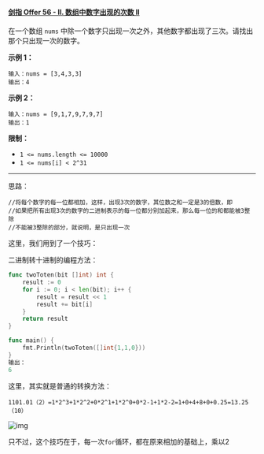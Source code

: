 #### [剑指 Offer 56 - II. 数组中数字出现的次数 II](https://leetcode-cn.com/problems/shu-zu-zhong-shu-zi-chu-xian-de-ci-shu-ii-lcof/)

在一个数组 `nums` 中除一个数字只出现一次之外，其他数字都出现了三次。请找出那个只出现一次的数字。

**示例 1：**

```
输入：nums = [3,4,3,3]
输出：4
```

**示例 2：**

```
输入：nums = [9,1,7,9,7,9,7]
输出：1
```

**限制：**

- `1 <= nums.length <= 10000`
- `1 <= nums[i] < 2^31`

---

思路：

```
//将每个数字的每一位都相加，这样，出现3次的数字，其位数之和一定是3的倍数，即
//如果把所有出现3次的数字的二进制表示的每一位都分别加起来，那么每一位的和都能被3整除
//不能被3整除的部分，就说明，是只出现一次
```

这里，我们用到了一个技巧：

二进制转十进制的编程方法：

```go
func twoToten(bit []int) int {
	result := 0
	for i := 0; i < len(bit); i++ {
		result = result << 1
		result += bit[i]
	}
	return result
}

func main() {
	fmt.Println(twoToten([]int{1,1,0}))
}
输出：
6
```

这里，其实就是普通的转换方法：

```mariadb
1101.01（2）=1*2^3+1*2^2+0*2^1+1*2^0+0*2-1+1*2-2=1+0+4+8+0+0.25=13.25（10）
```



![img](https://iknow-pic.cdn.bcebos.com/622762d0f703918f182e61b05c3d269758eec4c9?x-bce-process=image/resize,m_lfit,w_600,h_800,limit_1)

只不过，这个技巧在于，每一次`for`循环，都在原来相加的基础上，乘以2

